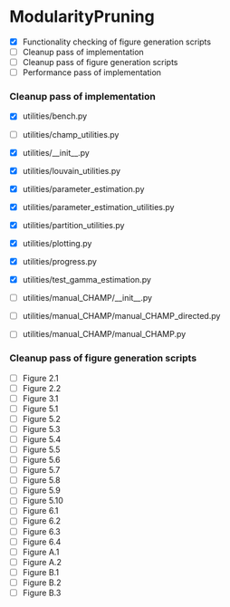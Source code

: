 # ModularityPruning

- [X] Functionality checking of figure generation scripts
- [ ] Cleanup pass of implementation
- [ ] Cleanup pass of figure generation scripts
- [ ] Performance pass of implementation 

### Cleanup pass of implementation

- [X] utilities/bench.py
- [ ] utilities/champ_utilities.py
- [X] utilities/\_\_init\_\_.py
- [X] utilities/louvain_utilities.py
- [X] utilities/parameter_estimation.py
- [X] utilities/parameter_estimation_utilities.py
- [X] utilities/partition_utilities.py
- [X] utilities/plotting.py
- [X] utilities/progress.py
- [X] utilities/test_gamma_estimation.py
- [ ] utilities/manual_CHAMP/\_\_init\_\_.py
- [ ] utilities/manual_CHAMP/manual_CHAMP_directed.py
- [ ] utilities/manual_CHAMP/manual_CHAMP.py


### Cleanup pass of figure generation scripts

- [ ] Figure 2.1
- [ ] Figure 2.2
- [ ] Figure 3.1
- [ ] Figure 5.1
- [ ] Figure 5.2
- [ ] Figure 5.3
- [ ] Figure 5.4
- [ ] Figure 5.5
- [ ] Figure 5.6
- [ ] Figure 5.7
- [ ] Figure 5.8
- [ ] Figure 5.9
- [ ] Figure 5.10
- [ ] Figure 6.1
- [ ] Figure 6.2
- [ ] Figure 6.3
- [ ] Figure 6.4
- [ ] Figure A.1
- [ ] Figure A.2
- [ ] Figure B.1
- [ ] Figure B.2
- [ ] Figure B.3
